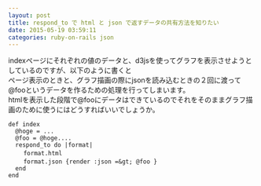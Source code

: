 ```yaml
---
layout: post
title: respond_to で html と json で返すデータの共有方法を知りたい
date: 2015-05-19 03:59:11
categories: ruby-on-rails json
---
```

<p>indexページにそれぞれの値のデータと、d3jsを使ってグラフを表示させようとしているのですが、以下のように書くと<br>
ページ表示のときと、グラフ描画の際にjsonを読み込むときの２回に渡って<br>
@fooというデータを作るための処理を行ってしまいます。<br>
htmlを表示した段階で@fooにデータはできているのでそれをそのままグラフ描画のために使うにはどうすればいいでしょうか。</p>

```
def index
  @hoge = ...
  @foo = @hoge....
  respond_to do |format|
　　 format.html
　　 format.json {render :json =&gt; @foo }
  end
end
```

<p>　　　　</p>

